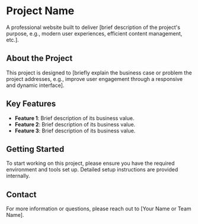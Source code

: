 # Project Name

A professional website built to deliver [brief description of the project's purpose, e.g., modern user experiences, efficient content management, etc.].

## About the Project

This project is designed to [briefly explain the business case or problem the project addresses, e.g., improve user engagement through a responsive and dynamic interface].

## Key Features

- **Feature 1**: Brief description of its business value.
- **Feature 2**: Brief description of its business value.
- **Feature 3**: Brief description of its business value.

## Getting Started

To start working on this project, please ensure you have the required environment and tools set up. Detailed setup instructions are provided internally.

## Contact

For more information or questions, please reach out to [Your Name or Team Name].
